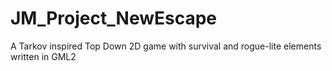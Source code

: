 # JM_Project_NewEscape

A Tarkov inspired Top Down 2D game with survival and rogue-lite elements written in GML2

